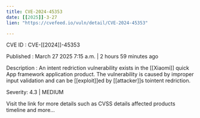 ```yaml
---
title: CVE-2024-45353
date: [[2025]]-3-27
lien: "https://cvefeed.io/vuln/detail/CVE-2024-45353"

---
```


CVE ID : CVE-[[2024]]-45353

Published :  March 27
2025
7:15 a.m. | 2 hours
59 minutes ago

Description : An intent redriction vulnerability exists in the [[Xiaomi]] quick App framework application product. The vulnerability is caused by improper input validation and can be [[exploit]]ed by [[attacker]]s tointent redriction.

Severity: 4.3 | MEDIUM

Visit the link for more details
such as CVSS details
affected products
timeline
and more...

